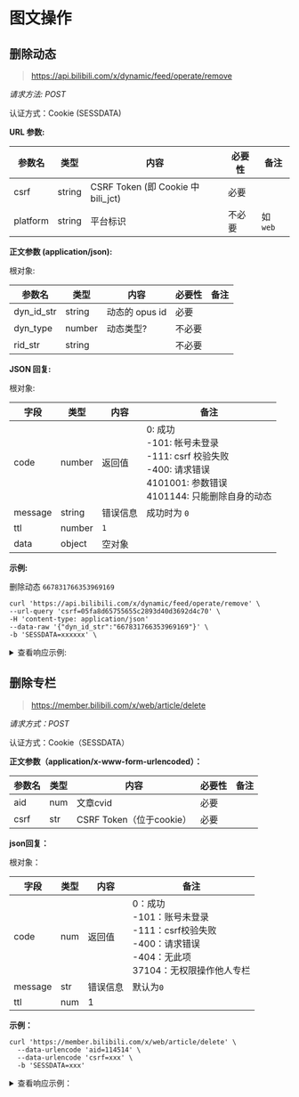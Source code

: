 # 图文操作

## 删除动态

> https://api.bilibili.com/x/dynamic/feed/operate/remove

*请求方法: POST*

认证方式：Cookie (SESSDATA)

**URL 参数:**

| 参数名   | 类型   | 内容 | 必要性 | 备注 |
| -------- | ------ | ---- | ------ | ---- |
| csrf     | string | CSRF Token (即 Cookie 中 bili_jct) | 必要 | |
| platform | string | 平台标识 | 不必要 | 如 `web` |

**正文参数 (application/json):**

根对象:

| 参数名     | 类型   | 内容           | 必要性 | 备注 |
| ---------- | ------ | -------------- | ------ | ---- |
| dyn_id_str | string | 动态的 opus id | 必要   |      |
| dyn_type   | number | 动态类型?      | 不必要 |      |
| rid_str    | string |                | 不必要 |      |

**JSON 回复:**

根对象:

| 字段 | 类型   | 内容   | 备注 |
| ---- | ------ | ------ | ---- |
| code | number | 返回值 | 0: 成功<br />-101: 帐号未登录<br />-111: csrf 校验失败<br />-400: 请求错误<br />4101001: 参数错误<br />4101144: 只能删除自身的动态 |
| message | string | 错误信息 | 成功时为 `0` |
| ttl  | number | `1`    |      |
| data | object | 空对象 |      |

**示例:**

删除动态 `667831766353969169`

```shell
curl 'https://api.bilibili.com/x/dynamic/feed/operate/remove' \
--url-query 'csrf=05fa8d65755655c2893d40d3692d4c70' \
-H 'content-type: application/json'
--data-raw '{"dyn_id_str":"667831766353969169"}' \
-b 'SESSDATA=xxxxxx' \
```

<details>
<summary>查看响应示例:</summary>

```json
{
  "code": 0,
  "message": "0",
  "ttl": 1,
  "data": {}
}
```

</details>

## 删除专栏

> <https://member.bilibili.com/x/web/article/delete>

*请求方式：POST*

认证方式：Cookie（SESSDATA）

**正文参数（application/x-www-form-urlencoded）：**

| 参数名 | 类型 | 内容                     | 必要性 | 备注 |
| ------ | ---- | ------------------------ | ------ | ---- |
| aid    | num  | 文章cvid                 | 必要   |      |
| csrf   | str  | CSRF Token（位于cookie） | 必要   |      |

**json回复：**

根对象：

| 字段    | 类型 | 内容     | 备注      |
| ------- | ---- | -------- | --------- |
| code    | num  | 返回值   | 0：成功<br />-101：账号未登录<br />-111：csrf校验失败<br />-400：请求错误<br />-404：无此项<br />37104：无权限操作他人专栏 |
| message | str  | 错误信息 | 默认为`0` |
| ttl     | num  | 1        |           |

**示例：**

```shell
curl 'https://member.bilibili.com/x/web/article/delete' \
  --data-urlencode 'aid=114514' \
  --data-urlencode 'csrf=xxx' \
  -b 'SESSDATA=xxx'
```

<details>
<summary>查看响应示例：</summary>

```json
{
  "code": 0,
  "message": "0",
  "ttl": 1
}
```

</details>
